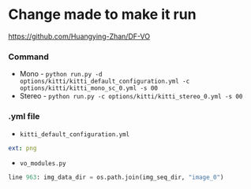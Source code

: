 # Change made to make it run

https://github.com/Huangying-Zhan/DF-VO

### Command

* Mono - `python run.py -d options/kitti/kitti_default_configuration.yml -c options/kitti/kitti_mono_sc_0.yml -s 00`
* Stereo - `python run.py -c options/kitti/kitti_stereo_0.yml -s 00`

### .yml file

* `kitti_default_configuration.yml`
```yaml
ext: png
```

* `vo_modules.py`
```python
line 963: img_data_dir = os.path.join(img_seq_dir, "image_0")
```